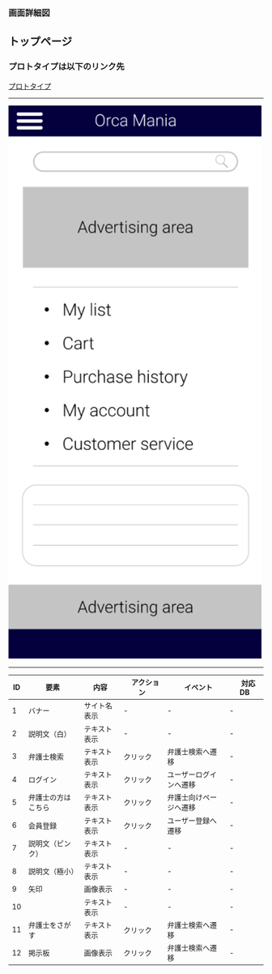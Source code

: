 ### 画面詳細図
## トップページ
### プロトタイプは以下のリンク先
[プロトタイプ](https://www.figma.com/file/iLXGkOvQQgkSVKFXDXTANB/%E3%82%B5%E3%83%B3%E3%83%97%E3%83%ABEC%E3%82%B5%E3%82%A4%E3%83%88?node-id=48%3A2)
*****
<img src="../1_メインページ.png" width="500">

*****

| ID | 要素 | 内容　|　アクション　|　イベント　|　対応DB　|
|----|------|------|-------------|-----------|---------|
|1   |バナー |サイト名表示|-       |-         |-         |
|2   |説明文（白）|テキスト表示|-       |-         |-         |
|3   |弁護士検索|テキスト表示|クリック|弁護士検索へ遷移|-|
|4   |ログイン|テキスト表示|クリック|ユーザーログインへ遷移|-|
|5   |弁護士の方はこちら|テキスト表示|クリック|弁護士向けページへ遷移|-         |
|6   |会員登録|テキスト表示|クリック|ユーザー登録へ遷移|-         |
|7   |説明文（ピンク）|テキスト表示|-       |-         |-         |
|8   |説明文（極小）|テキスト表示|-|-         |-|
|9   |矢印|画像表示|-       |-         |-         |
|10   ||テキスト表示|-       |-         |-         |
|11   |弁護士をさがす|テキスト表示|クリック|弁護士検索へ遷移|-|
|12   |掲示板|画像表示|クリック|弁護士検索へ遷移|-         |
